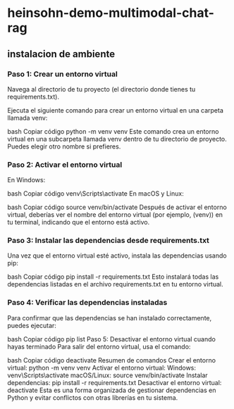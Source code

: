 # heinsohn-demo-multimodal-chat-rag

## instalacion de ambiente

### Paso 1: Crear un entorno virtual
Navega al directorio de tu proyecto (el directorio donde tienes tu requirements.txt).

Ejecuta el siguiente comando para crear un entorno virtual en una carpeta llamada venv:

bash
Copiar código
python -m venv venv
Este comando crea un entorno virtual en una subcarpeta llamada venv dentro de tu directorio de proyecto. Puedes elegir otro nombre si prefieres.

### Paso 2: Activar el entorno virtual
En Windows:

bash
Copiar código
venv\Scripts\activate
En macOS y Linux:

bash
Copiar código
source venv/bin/activate
Después de activar el entorno virtual, deberías ver el nombre del entorno virtual (por ejemplo, (venv)) en tu terminal, indicando que el entorno está activo.

### Paso 3: Instalar las dependencias desde requirements.txt
Una vez que el entorno virtual esté activo, instala las dependencias usando pip:

bash
Copiar código
pip install -r requirements.txt
Esto instalará todas las dependencias listadas en el archivo requirements.txt en tu entorno virtual.

### Paso 4: Verificar las dependencias instaladas
Para confirmar que las dependencias se han instalado correctamente, puedes ejecutar:

bash
Copiar código
pip list
Paso 5: Desactivar el entorno virtual cuando hayas terminado
Para salir del entorno virtual, usa el comando:

bash
Copiar código
deactivate
Resumen de comandos
Crear el entorno virtual: python -m venv venv
Activar el entorno virtual:
Windows: venv\Scripts\activate
macOS/Linux: source venv/bin/activate
Instalar dependencias: pip install -r requirements.txt
Desactivar el entorno virtual: deactivate
Esta es una forma organizada de gestionar dependencias en Python y evitar conflictos con otras librerías en tu sistema.